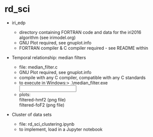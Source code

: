 # rd_sci  

* iri_edp  
  * directory containing FORTRAN code and data for the iri2016 algorithm (see irimodel.org)  
  * GNU Plot required, see gnuplot.info  
  * FORTRAN compiler & C compiler required - see README within  
  
* Temporal relationship: median filters  
  * file: median_filter.c  
  * GNU Plot required, see gnuplot.info  
  * compile with any C compiler, compatible with any C standards  
  * to execute in Windows:> .\median_filter.exe <input filename>
  * plots:  
         filtered-hmf2 (png file)  
         filtered-foF2 (png file)  
  
* Cluster of data sets  
  * file: rd_sci_clustering.ipynb  
  * to implement, load in a Jupyter notebook  
  
